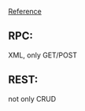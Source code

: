 [Reference](https://www.smashingmagazine.com/2016/09/understanding-rest-and-rpc-for-http-apis/)
## RPC: 
XML, only GET/POST
## REST: 
not only CRUD
